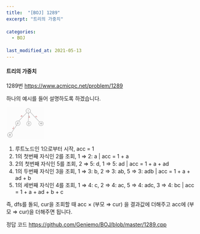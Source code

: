 ```yaml
---
title:  "[BOJ] 1289"
excerpt: "트리의 가중치"

categories:
  - BOJ

last_modified_at: 2021-05-13
---
```


#### 트리의 가중치

1289번 <https://www.acmicpc.net/problem/1289>

하나의 예시를 들어 설명하도록 하겠습니다.

<img src = "/assets/images/boj/1289.jpg" width = "20%" height = "20%">

1. 루트노드인 1으로부터 시작, acc = 1
2. 1의 첫번째 자식인 2를 조회, 1 ⇒ 2: a | acc = 1 + a
3. 2의 첫번째 자식인 5를 조회, 2 ⇒ 5: d, 1 ⇒ 5: ad | acc = 1 + a + ad
4. 1의 두번째 자식인 3을 조회, 1 ⇒ 3: b, 2 ⇒ 3: ab, 5 ⇒ 3: adb | acc = 1 + a + ad + b
5. 1의 세번째 자식인 4를 조회, 1 ⇒ 4: c, 2 ⇒ 4: ac, 5 ⇒ 4: adc, 3 ⇒ 4: bc | acc = 1 + a + ad + b + c

즉, dfs를 돌되, cur을 조회할 때 acc × (부모 ⇒ cur) 을 결과값에 더해주고 acc에 (부모 ⇒ cur)을 더해주면 됩니다.

정답 코드 <https://github.com/Geniemo/BOJ/blob/master/1289.cpp>